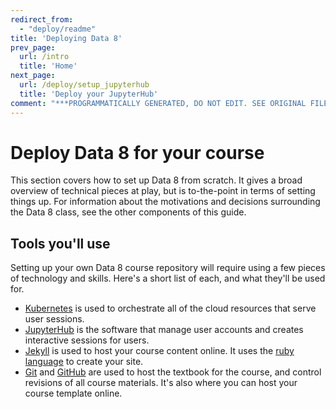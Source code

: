 ```yaml
---
redirect_from:
  - "deploy/readme"
title: 'Deploying Data 8'
prev_page:
  url: /intro
  title: 'Home'
next_page:
  url: /deploy/setup_jupyterhub
  title: 'Deploy your JupyterHub'
comment: "***PROGRAMMATICALLY GENERATED, DO NOT EDIT. SEE ORIGINAL FILES IN /content***"
---
```

# Deploy Data 8 for your course

This section covers how to set up Data 8 from scratch. It gives a broad overview
of technical pieces at play, but is to-the-point in terms of setting
things up. For information about the motivations and decisions surrounding the
Data 8 class, see the other components of this guide.

## Tools you'll use

Setting up your own Data 8 course repository will require using a few pieces
of technology and skills. Here's a short list of each, and what they'll be
used for.

* [Kubernetes](https://kubernetes.io/) is used to orchestrate all of the cloud
  resources that serve user sessions.
* [JupyterHub](https://z2jh.jupyter.org) is the software that manage user
  accounts and creates interactive sessions for users.
* [Jekyll](https://jekyllrb.com/) is used to host your course content online.
  It uses the [ruby language](https://www.ruby-lang.org/en/) to create your
  site.
* [Git](https://git-scm.com/) and [GitHub](https://github.com) are used to
  host the textbook for the course, and control revisions of all course
  materials. It's also where you can host your course template online.
